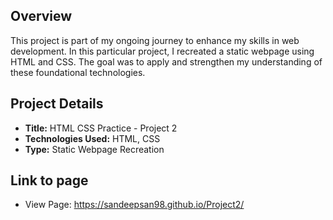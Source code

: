 ## Overview
This project is part of my ongoing journey to enhance my skills in web development. In this particular project, I recreated a static webpage using HTML and CSS. The goal was to apply and strengthen my understanding of these foundational technologies.

## Project Details
- **Title:** HTML CSS Practice - Project 2
- **Technologies Used:** HTML, CSS
- **Type:** Static Webpage Recreation

## Link to page
- View Page: https://sandeepsan98.github.io/Project2/
